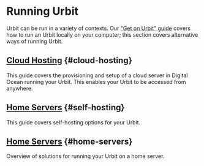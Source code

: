 # Running Urbit

Urbit can be run in a variety of contexts. Our ["Get on Urbit" guide](../../get-on-urbit.md) covers how to run an Urbit locally on your computer; this section covers alternative ways of running Urbit.

## [Cloud Hosting](cloud-hosting.md) {#cloud-hosting}

This guide covers the provisioning and setup of a cloud server in Digital Ocean running your Urbit. This enables your Urbit to be accessed from anywhere.

## [Home Servers](home-servers.md) {#self-hosting}

This guide covers self-hosting options for your Urbit.

## [Home Servers](home-servers.md) {#home-servers}

Overview of solutions for running your Urbit on a home server.
